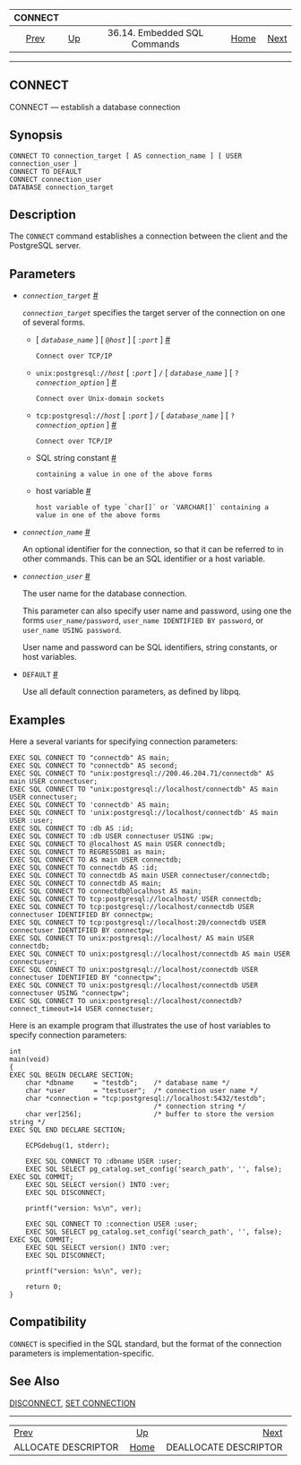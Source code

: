 <!--?xml version="1.0" encoding="UTF-8" standalone="no"?-->

|                              CONNECT                             |                                                             |                              |                                                       |                                                                      |
| :--------------------------------------------------------------: | :---------------------------------------------------------- | :--------------------------: | ----------------------------------------------------: | -------------------------------------------------------------------: |
| [Prev](ecpg-sql-allocate-descriptor.html "ALLOCATE DESCRIPTOR")  | [Up](ecpg-sql-commands.html "36.14. Embedded SQL Commands") | 36.14. Embedded SQL Commands | [Home](index.html "PostgreSQL 17devel Documentation") |  [Next](ecpg-sql-deallocate-descriptor.html "DEALLOCATE DESCRIPTOR") |

***

## CONNECT

CONNECT — establish a database connection

## Synopsis

    CONNECT TO connection_target [ AS connection_name ] [ USER connection_user ]
    CONNECT TO DEFAULT
    CONNECT connection_user
    DATABASE connection_target

## Description

The `CONNECT` command establishes a connection between the client and the PostgreSQL server.

## Parameters

* *`connection_target`* [#](#ECPG-SQL-CONNECT-CONNECTION-TARGET)

    *`connection_target`* specifies the target server of the connection on one of several forms.

  * \[ *`database_name`* ] \[ `@`*`host`* ] \[ `:`*`port`* ] [#](#ECPG-SQL-CONNECT-CONNECTION-TARGET-DATABASE-NAME)

        Connect over TCP/IP

  * `unix:postgresql://`*`host`* \[ `:`*`port`* ] `/` \[ *`database_name`* ] \[ `?`*`connection_option`* ] [#](#ECPG-SQL-CONNECT-CONNECTION-TARGET-UNIX-DOMAIN-SOCKETS)

        Connect over Unix-domain sockets

  * `tcp:postgresql://`*`host`* \[ `:`*`port`* ] `/` \[ *`database_name`* ] \[ `?`*`connection_option`* ] [#](#ECPG-SQL-CONNECT-CONNECTION-TARGET-TCP-IP)

        Connect over TCP/IP

  * SQL string constant [#](#ECPG-SQL-CONNECT-CONNECTION-TARGET-CONSTANT)

        containing a value in one of the above forms

  * host variable [#](#ECPG-SQL-CONNECT-CONNECTION-TARGET-HOST-VARIABLE)

        host variable of type `char[]` or `VARCHAR[]` containing a value in one of the above forms

* *`connection_name`* [#](#ECPG-SQL-CONNECT-CONNECTION-NAME)

    An optional identifier for the connection, so that it can be referred to in other commands. This can be an SQL identifier or a host variable.

* *`connection_user`* [#](#ECPG-SQL-CONNECT-CONNECTION-USER)

    The user name for the database connection.

    This parameter can also specify user name and password, using one the forms `user_name/password`, `user_name IDENTIFIED BY password`, or `user_name USING password`.

    User name and password can be SQL identifiers, string constants, or host variables.

* `DEFAULT` [#](#ECPG-SQL-CONNECT-DEFAULT)

    Use all default connection parameters, as defined by libpq.

## Examples

Here a several variants for specifying connection parameters:

    EXEC SQL CONNECT TO "connectdb" AS main;
    EXEC SQL CONNECT TO "connectdb" AS second;
    EXEC SQL CONNECT TO "unix:postgresql://200.46.204.71/connectdb" AS main USER connectuser;
    EXEC SQL CONNECT TO "unix:postgresql://localhost/connectdb" AS main USER connectuser;
    EXEC SQL CONNECT TO 'connectdb' AS main;
    EXEC SQL CONNECT TO 'unix:postgresql://localhost/connectdb' AS main USER :user;
    EXEC SQL CONNECT TO :db AS :id;
    EXEC SQL CONNECT TO :db USER connectuser USING :pw;
    EXEC SQL CONNECT TO @localhost AS main USER connectdb;
    EXEC SQL CONNECT TO REGRESSDB1 as main;
    EXEC SQL CONNECT TO AS main USER connectdb;
    EXEC SQL CONNECT TO connectdb AS :id;
    EXEC SQL CONNECT TO connectdb AS main USER connectuser/connectdb;
    EXEC SQL CONNECT TO connectdb AS main;
    EXEC SQL CONNECT TO connectdb@localhost AS main;
    EXEC SQL CONNECT TO tcp:postgresql://localhost/ USER connectdb;
    EXEC SQL CONNECT TO tcp:postgresql://localhost/connectdb USER connectuser IDENTIFIED BY connectpw;
    EXEC SQL CONNECT TO tcp:postgresql://localhost:20/connectdb USER connectuser IDENTIFIED BY connectpw;
    EXEC SQL CONNECT TO unix:postgresql://localhost/ AS main USER connectdb;
    EXEC SQL CONNECT TO unix:postgresql://localhost/connectdb AS main USER connectuser;
    EXEC SQL CONNECT TO unix:postgresql://localhost/connectdb USER connectuser IDENTIFIED BY "connectpw";
    EXEC SQL CONNECT TO unix:postgresql://localhost/connectdb USER connectuser USING "connectpw";
    EXEC SQL CONNECT TO unix:postgresql://localhost/connectdb?connect_timeout=14 USER connectuser;

Here is an example program that illustrates the use of host variables to specify connection parameters:

    int
    main(void)
    {
    EXEC SQL BEGIN DECLARE SECTION;
        char *dbname     = "testdb";    /* database name */
        char *user       = "testuser";  /* connection user name */
        char *connection = "tcp:postgresql://localhost:5432/testdb";
                                        /* connection string */
        char ver[256];                  /* buffer to store the version string */
    EXEC SQL END DECLARE SECTION;

        ECPGdebug(1, stderr);

        EXEC SQL CONNECT TO :dbname USER :user;
        EXEC SQL SELECT pg_catalog.set_config('search_path', '', false); EXEC SQL COMMIT;
        EXEC SQL SELECT version() INTO :ver;
        EXEC SQL DISCONNECT;

        printf("version: %s\n", ver);

        EXEC SQL CONNECT TO :connection USER :user;
        EXEC SQL SELECT pg_catalog.set_config('search_path', '', false); EXEC SQL COMMIT;
        EXEC SQL SELECT version() INTO :ver;
        EXEC SQL DISCONNECT;

        printf("version: %s\n", ver);

        return 0;
    }

## Compatibility

`CONNECT` is specified in the SQL standard, but the format of the connection parameters is implementation-specific.

## See Also

[DISCONNECT](ecpg-sql-disconnect.html "DISCONNECT"), [SET CONNECTION](ecpg-sql-set-connection.html "SET CONNECTION")

***

|                                                                  |                                                             |                                                                      |
| :--------------------------------------------------------------- | :---------------------------------------------------------: | -------------------------------------------------------------------: |
| [Prev](ecpg-sql-allocate-descriptor.html "ALLOCATE DESCRIPTOR")  | [Up](ecpg-sql-commands.html "36.14. Embedded SQL Commands") |  [Next](ecpg-sql-deallocate-descriptor.html "DEALLOCATE DESCRIPTOR") |
| ALLOCATE DESCRIPTOR                                              |    [Home](index.html "PostgreSQL 17devel Documentation")    |                                                DEALLOCATE DESCRIPTOR |

